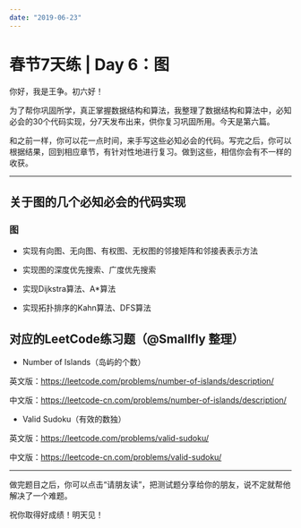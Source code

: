 ```yaml
---
date: "2019-06-23"
---  
```

      
# 春节7天练 | Day 6：图
你好，我是王争。初六好！

为了帮你巩固所学，真正掌握数据结构和算法，我整理了数据结构和算法中，必知必会的30个代码实现，分7天发布出来，供你复习巩固所用。今天是第六篇。

和之前一样，你可以花一点时间，来手写这些必知必会的代码。写完之后，你可以根据结果，回到相应章节，有针对性地进行复习。做到这些，相信你会有不一样的收获。

* * *

## 关于图的几个必知必会的代码实现

### 图

* 实现有向图、无向图、有权图、无权图的邻接矩阵和邻接表表示方法

* 实现图的深度优先搜索、广度优先搜索

* 实现Dijkstra算法、A\*算法

* 实现拓扑排序的Kahn算法、DFS算法

## 对应的LeetCode练习题（\@Smallfly 整理）

* Number of Islands（岛屿的个数）

英文版：<https://leetcode.com/problems/number-of-islands/description/>

中文版：<https://leetcode-cn.com/problems/number-of-islands/description/>

* Valid Sudoku（有效的数独）

英文版：<https://leetcode.com/problems/valid-sudoku/>

<!-- [[[read_end]]] -->

中文版：<https://leetcode-cn.com/problems/valid-sudoku/>

* * *

做完题目之后，你可以点击“请朋友读”，把测试题分享给你的朋友，说不定就帮他解决了一个难题。

祝你取得好成绩！明天见！
